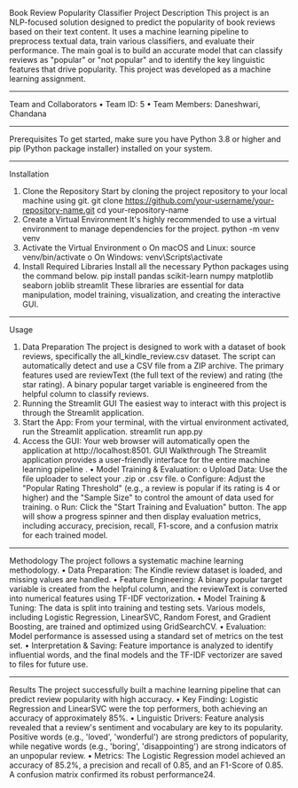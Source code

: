 Book Review Popularity Classifier
Project Description
This project is an NLP-focused solution designed to predict the popularity of book reviews based on their text content. It uses a machine learning pipeline to preprocess textual data, train various classifiers, and evaluate their performance. The main goal is to build an accurate model that can classify reviews as "popular" or "not popular" and to identify the key linguistic features that drive popularity. This project was developed as a machine learning assignment.
________________________________________
Team and Collaborators
•	Team ID: 5 
•	Team Members: Daneshwari, Chandana 
________________________________________
Prerequisites
To get started, make sure you have Python 3.8 or higher and pip (Python package installer) installed on your system.
________________________________________
Installation
1.	Clone the Repository
Start by cloning the project repository to your local machine using git.
git clone https://github.com/your-username/your-repository-name.git
cd your-repository-name
2.	Create a Virtual Environment
It's highly recommended to use a virtual environment to manage dependencies for the project.
python -m venv venv
3.	Activate the Virtual Environment
o	On macOS and Linux:
source venv/bin/activate
o	On Windows:
venv\Scripts\activate
4.	Install Required Libraries
Install all the necessary Python packages using the command below.
pip install pandas scikit-learn numpy matplotlib seaborn joblib streamlit
These libraries are essential for data manipulation, model training, visualization, and creating the interactive GUI.
________________________________________
Usage
1. Data Preparation
The project is designed to work with a dataset of book reviews, specifically the all_kindle_review.csv dataset. The script can automatically detect and use a CSV file from a ZIP archive. The primary features used are reviewText (the full text of the review) and rating (the star rating). A binary popular target variable is engineered from the helpful column to classify reviews.
2. Running the Streamlit GUI
The easiest way to interact with this project is through the Streamlit application.
1.	Start the App:
From your terminal, with the virtual environment activated, run the Streamlit application.
streamlit run app.py
2.	Access the GUI:
Your web browser will automatically open the application at http://localhost:8501.
GUI Walkthrough
The Streamlit application provides a user-friendly interface for the entire machine learning pipeline .
•	Model Training & Evaluation:
o	Upload Data: Use the file uploader to select your .zip or .csv file.
o	Configure: Adjust the "Popular Rating Threshold" (e.g., a review is popular if its rating is 4 or higher) and the "Sample Size" to control the amount of data used for training.
o	Run: Click the "Start Training and Evaluation" button. The app will show a progress spinner and then display evaluation metrics, including accuracy, precision, recall, F1-score, and a confusion matrix for each trained model.
________________________________________
Methodology
The project follows a systematic machine learning methodology.
•	Data Preparation: The Kindle review dataset is loaded, and missing values are handled.
•	Feature Engineering: A binary popular target variable is created from the helpful column, and the reviewText is converted into numerical features using TF-IDF vectorization.
•	Model Training & Tuning: The data is split into training and testing sets. Various models, including Logistic Regression, LinearSVC, Random Forest, and Gradient Boosting, are trained and optimized using GridSearchCV.
•	Evaluation: Model performance is assessed using a standard set of metrics on the test set.
•	Interpretation & Saving: Feature importance is analyzed to identify influential words, and the final models and the TF-IDF vectorizer are saved to files for future use.
________________________________________
Results
The project successfully built a machine learning pipeline that can predict review popularity with high accuracy.
•	Key Finding: Logistic Regression and LinearSVC were the top performers, both achieving an accuracy of approximately 85%.
•	Linguistic Drivers: Feature analysis revealed that a review's sentiment and vocabulary are key to its popularity. Positive words (e.g., 'loved', 'wonderful') are strong predictors of popularity, while negative words (e.g., 'boring', 'disappointing') are strong indicators of an unpopular review.
•	Metrics: The Logistic Regression model achieved an accuracy of 85.2%, a precision and recall of 0.85, and an F1-Score of 0.85. A confusion matrix confirmed its robust performance24.

